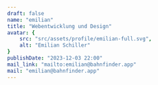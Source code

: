 ```yaml
---
draft: false
name: "emilian"
title: "Webentwicklung und Design"
avatar: {
    src: "src/assets/profile/emilian-full.svg",
    alt: "Emilian Schiller"
}
publishDate: "2023-12-03 22:00"
mail_link: "mailto:emilian@bahnfinder.app"
mail: "emilian@bahnfinder.app"
---
```

